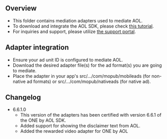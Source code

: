 ## Overview
  * This folder contains mediation adapters used to mediate AOL.
  * To download and integrate the AOL SDK, please check [this tutorial](http://docs.onemobilesdk.aol.com/android-ad-sdk/).
  * For inquiries and support, please utilize [the support portal](https://tools.mmedia.com/user/supportDevPortal).
  
## Adapter integration
  * Ensure your ad unit ID is configured to mediate AOL.
  * Download the desired adapter file(s) for the ad format(s) you are going to mediate.
  * Place the adapter in your app's src/.../com/mopub/mobileads (for non-native ad formats) or src/.../com/mopub/nativeads (for native ad).

## Changelog
  * 6.6.1.0
    * This version of the adapters has been certified with version 6.6.1 of the ONE by AOL SDK.
    * Added support for showing the disclaimer text from AOL.
	* Added the rewarded video adapter for ONE by AOL
